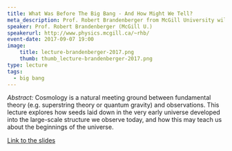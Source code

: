```yaml
---
title: What Was Before The Big Bang - And How Might We Tell?
meta_description: Prof. Robert Brandenberger from McGill University will talk about his research on the origins of the universe. We will explore how seeds laid down in the very early universe developed into the large-scale structure we observe today, and how this may teach us about the beginnings of the universe.
speaker: Prof. Robert Brandenberger (McGill U.)
speakerurl: http://www.physics.mcgill.ca/~rhb/
event-date: 2017-09-07 19:00
image:
    title: lecture-brandenberger-2017.png
    thumb: thumb_lecture-brandenberger-2017.png
type: lecture
tags:
  - big bang
---
```

*Abstract:*
Cosmology is a natural meeting ground between fundamental theory (e.g. superstring theory or quantum gravity) and observations. This lecture
explores how seeds laid down in the very early universe developed into the large-scale structure we observe today, and how this may teach us about the beginnings of the universe.

<a href="http://www.physics.mcgill.ca/~outreach/slides/Brandenberger_Lecture_20170907.pdf">Link to the slides</a>
